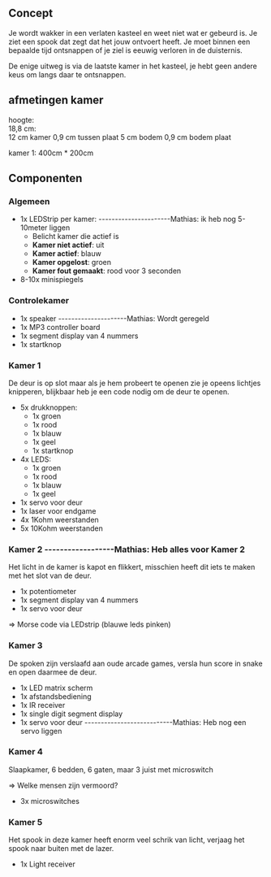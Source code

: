 ## Concept
Je wordt wakker in een verlaten kasteel en weet niet wat er gebeurd is. Je ziet een spook dat zegt dat het jouw ontvoert heeft.
Je moet binnen een bepaalde tijd ontsnappen of je ziel is eeuwig verloren in de duisternis.

De enige uitweg is via de laatste kamer in het kasteel, je hebt geen andere keus om langs daar te ontsnappen.

## afmetingen kamer
hoogte: <br>
 18,8 cm: <br>
  12 cm kamer
  0,9 cm tussen plaat
  5 cm bodem
  0,9 cm bodem plaat
  
kamer 1:
 400cm * 200cm

## Componenten

### Algemeen
* 1x LEDStrip per kamer: ----------------------Mathias: ik heb nog 5-10meter liggen
  * Belicht kamer die actief is
  * **Kamer niet actief**: uit
  * **Kamer actief**: blauw
  * **Kamer opgelost**: groen
  * **Kamer fout gemaakt**: rood voor 3 seconden
* 8-10x minispiegels

### Controlekamer
* 1x speaker ---------------------Mathias: Wordt geregeld
* 1x MP3 controller board
* 1x segment display van 4 nummers
* 1x startknop

### Kamer 1

De deur is op slot maar als je hem probeert te openen zie je opeens lichtjes knipperen, blijkbaar heb je een code nodig om de deur te openen.

* 5x drukknoppen:
  * 1x groen
  * 1x rood
  * 1x blauw
  * 1x geel
  * 1x startknop
* 4x LEDS:  
  * 1x groen
  * 1x rood
  * 1x blauw
  * 1x geel
* 1x servo voor deur
* 1x laser voor endgame
* 4x 1Kohm weerstanden
* 5x 10Kohm weerstanden

### Kamer 2 ------------------Mathias: Heb alles voor Kamer 2

Het licht in de kamer is kapot en flikkert, misschien heeft dit iets te maken met het slot van de deur.

* 1x potentiometer
* 1x segment display van 4 nummers
* 1x servo voor deur

=> Morse code via LEDstrip (blauwe leds pinken)

### Kamer 3

De spoken zijn verslaafd aan oude arcade games, versla hun score in snake en open daarmee de deur.

* 1x LED matrix scherm
* 1x afstandsbediening
* 1x IR receiver
* 1x single digit segment display
* 1x servo voor deur ---------------------------Mathias: Heb nog een servo liggen

### Kamer 4

Slaapkamer, 6 bedden, 6 gaten, maar 3 juist met microswitch

=> Welke mensen zijn vermoord?

* 3x microswitches

### Kamer 5

Het spook in deze kamer heeft enorm veel schrik van licht, verjaag het spook naar buiten met de lazer.

* 1x Light receiver
